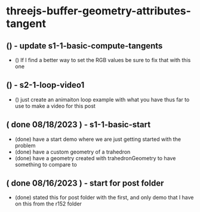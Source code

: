 # threejs-buffer-geometry-attributes-tangent

<!-------- ----------
  S01 - BASIC SECTION
---------- --------->

## () - update s1-1-basic-compute-tangents
* () If I find a better way to set the RGB values be sure to fix that with this one

<!-------- ----------
  S02 - LOOP SECTION
---------- --------->

## () - s2-1-loop-video1
* () just create an animaiton loop example with what you have thus far to use to make a video for this post

<!-------- ----------
  DONE
---------- --------->

## ( done 08/18/2023 ) - s1-1-basic-start
* (done) have a start demo where we are just getting started with the problem
* (done) have a custom geometry of a trahedron
* (done) have a geometry created with trahedronGeometry to have something to compare to

## ( done 08/16/2023 ) - start for post folder
* (done) stated this for post folder with the first, and only demo that I have on this from the r152 folder